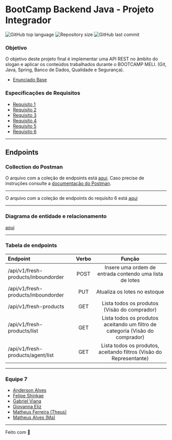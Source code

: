 # BootCamp Backend Java - Projeto Integrador
<p>
    <img alt="GitHub top language" src="https://img.shields.io/github/languages/top/fyshinkae/meli-frescos">
    <img alt="Repository size" src="https://img.shields.io/github/repo-size/fyshinkae/meli-frescos">
    <img alt="GitHub last commit" src="https://img.shields.io/github/last-commit/fyshinkae/meli-frescos">
</p>


### Objetivo
O objetivo deste projeto final é implementar uma API REST no âmbito do slogan e aplicar
os conteúdos trabalhados durante o BOOTCAMP MELI. (Git, Java, Spring, Banco de Dados,
Qualidade e Segurança).

* [Enunciado Base](https://drive.google.com/file/d/1Oha8lfWwiXB6cYHB32Ppi3cB3hYWKVvE/view?usp=sharing)

### Especificações de Requisitos

* [Requisito 1](https://drive.google.com/file/d/1FpDBHMdlxCwSTP6txExJIgOgcAG8ujTD/view?usp=sharing)
* [Requisito 2](https://drive.google.com/file/d/1oJgq7YcNL_KmGG-drmxEjrpRkfGsj5ft/view?usp=sharing)
* [Requisito 3](https://drive.google.com/file/d/1peHIPZG7TJ-83FOewkoL6YqQVwSUIPcr/view?usp=sharing)
* [Requisito 4](https://drive.google.com/file/d/1OC5XIy1PsnX8ulTfackc-a0w17pw2wyz/view?usp=sharing)
* [Requisito 5](https://drive.google.com/file/d/1eREsXg-O1IBD2SeKmRxlMHjyt8GsLYTs/view?usp=sharing)
* [Requisito 6](https://drive.google.com/file/d/1uT8A3F2_9_euNHiGwANR2Md7DLk8N9Mg/view?usp=sharing)

---

## Endpoints

### Collection do Postman

O arquivo com a coleção de endpoints está [aqui](https://raw.githubusercontent.com/fyshinkae/meli-frescos/main/postman/desafio-frescos.postman_collection.json). Caso precise de instruções consulte a [documentação do Postman](https://learning.postman.com/docs/getting-started/importing-and-exporting-data/).

---

O arquivo com a coleção de endpoints do requisito 6 está [aqui](https://raw.githubusercontent.com/fyshinkae/meli-frescos/matheus-ferreira-req6/postman/desafio-frescos.postman_collection.json)

---

### Diagrama de entidade e relacionamento
[aqui](mercado-frescos.drawio)

---

### Tabela de endpoints

| Endpoint                                 | Verbo |                         Função                                                  |
|:-----------------------------------------|:-----:|:-------------------------------------------------------:                        |
| /api/v1/fresh-products/inboundorder      |  POST | Insere uma ordem de entrada contendo uma lista de lotes                         |
| /api/v1/fresh-products/inboundorder      |  PUT  | Atualiza os lotes no estoque                                                    |
| /api/v1/fresh-products                   |  GET  | Lista todos os produtos (Visão do comprador)                                    |
| /api/v1/fresh-products/list              |  GET  | Lista todos os produtos aceitando um filtro de categoria (Visão do comprador)   |  
| /api/v1/fresh-products/agent/list        |  GET  | Lista todos os produtos, aceitando filtros (Visão do Representante)             |


---

### Equipe 7

- [Anderson Alves](https://github.com/andmalves)
- [Felipe Shinkae](https://github.com/fyshinkae)
- [Gabriel Viana](https://github.com/gabvteixeira)
- [Giovanna Eliz](https://github.com/giovannaelizs)
- [Matheus Ferreira (Theus)](https://github.com/matheusFerreira-meli)
- [Matheus Alves (Ma)](https://github.com/matheusaralves)


---
Feito com 💛 
